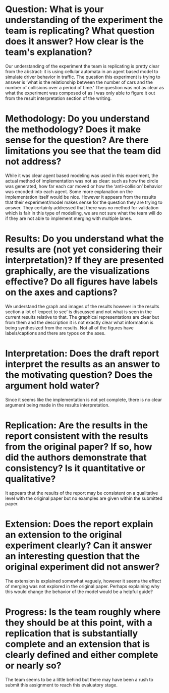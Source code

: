 # Question:  What is your understanding of the experiment the team is replicating?  What question does it answer?  How clear is the team's explanation?

Our understanding of the experiment the team is replicating is pretty clear from the abstract: it is using cellular automata in an agent based model to simulate driver behavior in traffic. The question this experiment is trying to answer is ‘what is the relationship between the number of cars and the number of collisions over a period of time.’ The question was not as clear as what the experiment was composed of as I was only able to figure it out from the result interpretation section of the writing.

# Methodology: Do you understand the methodology?  Does it make sense for the question?  Are there limitations you see that the team did not address?
	
While it was clear agent based modeling was used in this experiment, the actual method of implementation was not as clear: such as how the circle was generated, how far each car moved or how the ‘anti-collision’ behavior was encoded into each agent. Some more explanation on the implementation itself would be nice. However it appears from the results that their experiment/model makes sense for the question they are trying to answer. They certainly addressed that there was no method for validation which is fair in this type of modelling, we are not sure what the team will do if they are not able to implement merging with multiple lanes.

# Results: Do you understand what the results are (not yet considering their interpretation)?  If they are presented graphically, are the visualizations effective?  Do all figures have labels on the axes and captions?
	
We understand the graph and images of the results however in the results section a lot of ‘expect to see’ is discussed and not what is seen in the current results relative to that. The graphical representations are clear but from them and the description it is not exactly clear what information is being synthesized from the results. Not all of the figures have labels/captions and there are typos on the axes. 

# Interpretation: Does the draft report interpret the results as an answer to the motivating question?  Does the argument hold water?
	
Since it seems like the implementation is not yet complete, there is no clear argument being made in the results interpretation.

# Replication: Are the results in the report consistent with the results from the original paper?  If so, how did the authors demonstrate that consistency?  Is it quantitative or qualitative?
	
It appears that the results of the report may be consistent on a qualitative level with the original paper but no examples are given within the submitted paper.

# Extension: Does the report explain an extension to the original experiment clearly?  Can it answer an interesting question that the original experiment did not answer?
	
The extension is explained somewhat vaguely, however it seems the effect of merging was not explored in the original paper. Perhaps explaining why this would change the behavior of the model would be a helpful guide?

# Progress: Is the team roughly where they should be at this point, with a replication that is substantially complete and an extension that is clearly defined and either complete or nearly so?
	
The team seems to be a little behind but there may have been a rush to submit this assignment to reach this evaluatory stage.
